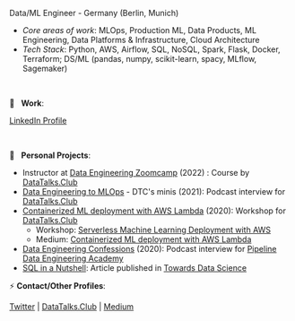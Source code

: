 Data/ML Engineer - Germany (Berlin, Munich)
- *Core areas of work*: MLOps, Production ML, Data Products, ML Engineering, Data Platforms & Infrastructure, Cloud Architecture
- *Tech Stack*: Python, AWS, Airflow, SQL, NoSQL, Spark, Flask, Docker, Terraform; DS/ML (pandas, numpy, scikit-learn, spacy, MLflow, Sagemaker)

<br>

💼 &nbsp; **Work**:

[LinkedIn Profile](https://linkedin.com/in/vaidyasejal)

<br>

📢 &nbsp; **Personal Projects**:

- Instructor at [Data Engineering Zoomcamp](https://github.com/DataTalksClub/data-engineering-zoomcamp) (2022) : Course by [DataTalks.Club](https://datatalks.club/)
- [Data Engineering to MLOps](https://youtu.be/CJmzTa6mA6E) - DTC's minis (2021): Podcast interview for [DataTalks.Club](https://datatalks.club/)
- [Containerized ML deployment with AWS Lambda](https://datatalks.club/blog/ml-deployment-lambda.html) (2020): Workshop for [DataTalks.Club](https://datatalks.club/)
  - Workshop: [Serverless Machine Learning Deployment with AWS](https://www.youtube.com/watch?v=79B8AOKkpho)
  - Medium: [Containerized ML deployment with AWS Lambda](https://sejalv.medium.com/containerized-ml-deployment-with-aws-lambda-680540fb92f4)
- [Data Engineering Confessions](https://www.dataengineering.academy/pipeline-data-engineering-academy-blog/idataengineer-confessions-interview-003) (2020): Podcast interview for [Pipeline Data Engineering Academy](https://www.dataengineering.academy/)
- [SQL in a Nutshell](https://towardsdatascience.com/sql-in-a-nutshell-part-1-basic-real-world-scenarios-33a25ba8d220): Article published in [Towards Data Science](https://towardsdatascience.com)

⚡ **Contact/Other Profiles**:

[Twitter](https://twitter.com/sejalv_) | [DataTalks.Club](https://datatalks.club/people/sejalvaidya.html) | [Medium](https://medium.com/@sejalv)
